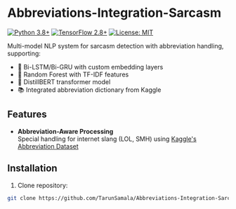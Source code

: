 # Abbreviations-Integration-Sarcasm

[![Python 3.8+](https://img.shields.io/badge/python-3.8+-blue.svg)](https://www.python.org/downloads/)
[![TensorFlow 2.8+](https://img.shields.io/badge/TensorFlow-2.8+-FF6F00.svg)](https://www.tensorflow.org/)
[![License: MIT](https://img.shields.io/badge/License-MIT-yellow.svg)](https://opensource.org/licenses/MIT)

Multi-model NLP system for sarcasm detection with abbreviation handling, supporting:
- 🤖 Bi-LSTM/Bi-GRU with custom embedding layers
- 🌳 Random Forest with TF-IDF features
- 🧠 DistillBERT transformer model
- 📚 Integrated abbreviation dictionary from Kaggle

## Features

- **Abbreviation-Aware Processing**  
  Special handling for internet slang (LOL, SMH) using [Kaggle's Abbreviation Dataset](https://www.kaggle.com/datasets/ckapre51/common-abbreviations-and-short-forms-with-meanings)

## Installation 
1. Clone repository:
```bash
git clone https://github.com/TarunSamala/Abbreviations-Integration-Sarcasm.git